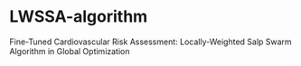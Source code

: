 # LWSSA-algorithm
Fine-Tuned Cardiovascular Risk Assessment: Locally-Weighted Salp Swarm Algorithm in Global Optimization
